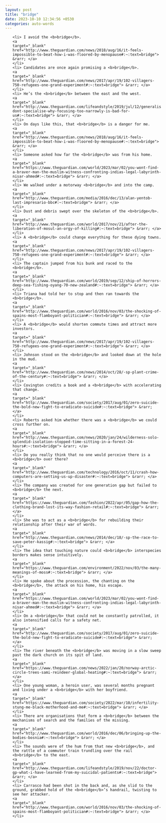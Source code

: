 ```yaml
---
layout: post
title: "bridge"
date: 2023-10-10 12:34:56 +0530
categories: auto-words
---
```

<ol>

    <li> I avoid the <b>bridge</b>.
    <a 
    target="_blank" 
    href="http://www.theguardian.com/news/2018/aug/16/it-feels-impossible-to-beat-how-i-was-floored-by-menopause#:~:text=bridge"> &rarr; </a>
    </li>
    <li> Candidates are once again promising a <b>bridge</b>.
    <a 
    target="_blank" 
    href="http://www.theguardian.com/news/2017/apr/19/102-villagers-750-refugees-one-grand-experiment#:~:text=bridge"> &rarr; </a>
    </li>
    <li> He’s the <b>bridge</b> between the east and the west.
    <a 
    target="_blank" 
    href="http://www.theguardian.com/lifeandstyle/2019/jul/12/generalise-dont-specialise-why-focusing-too-narrowly-is-bad-for-us#:~:text=bridge"> &rarr; </a>
    </li>
    <li> On days like this, that <b>bridge</b> is a danger for me.
    <a 
    target="_blank" 
    href="http://www.theguardian.com/news/2018/aug/16/it-feels-impossible-to-beat-how-i-was-floored-by-menopause#:~:text=bridge"> &rarr; </a>
    </li>
    <li> Someone asked how far the <b>bridge</b> was from his home.
    <a 
    target="_blank" 
    href="https://www.theguardian.com/world/2023/mar/02/you-wont-find-a-braver-man-the-muslim-witness-confronting-indias-legal-labyrinth-nisar-ahmed#:~:text=bridge"> &rarr; </a>
    </li>
    <li> We walked under a motorway <b>bridge</b> and into the camp.
    <a 
    target="_blank" 
    href="http://www.theguardian.com/media/2016/dec/13/alan-yentob-last-impresario-bbc#:~:text=bridge"> &rarr; </a>
    </li>
    <li> Dust and debris swept over the skeleton of the <b>bridge</b>.
    <a 
    target="_blank" 
    href="http://www.theguardian.com/world/2017/nov/21/after-the-liberation-of-mosul-an-orgy-of-killing#:~:text=bridge"> &rarr; </a>
    </li>
    <li> A <b>bridge</b> could change everything for these dying towns.
    <a 
    target="_blank" 
    href="http://www.theguardian.com/news/2017/apr/19/102-villagers-750-refugees-one-grand-experiment#:~:text=bridge"> &rarr; </a>
    </li>
    <li> The captain jumped from his bunk and raced to the <b>bridge</b>.
    <a 
    target="_blank" 
    href="http://www.theguardian.com/world/2019/sep/12/ship-of-horrors-deep-sea-fishing-oyang-70-new-zealand#:~:text=bridge"> &rarr; </a>
    </li>
    <li> Triana had told her to stop and then ran towards the <b>bridge</b>.
    <a 
    target="_blank" 
    href="http://www.theguardian.com/world/2016/nov/03/the-shocking-of-spains-most-flamboyant-politician#:~:text=bridge"> &rarr; </a>
    </li>
    <li> A <b>bridge</b> would shorten commute times and attract more investors.
    <a 
    target="_blank" 
    href="http://www.theguardian.com/news/2017/apr/19/102-villagers-750-refugees-one-grand-experiment#:~:text=bridge"> &rarr; </a>
    </li>
    <li> Johnson stood on the <b>bridge</b> and looked down at the hole in the mud.
    <a 
    target="_blank" 
    href="http://www.theguardian.com/news/2014/oct/28/-sp-plant-crime-of-the-century#:~:text=bridge"> &rarr; </a>
    </li>
    <li> Covington credits a book and a <b>bridge</b> with accelerating that change.
    <a 
    target="_blank" 
    href="http://www.theguardian.com/society/2017/aug/01/zero-suicide-the-bold-new-fight-to-eradicate-suicide#:~:text=bridge"> &rarr; </a>
    </li>
    <li> Roberts asked him whether there was a <b>bridge</b> we could cross further on.
    <a 
    target="_blank" 
    href="http://www.theguardian.com/news/2020/jan/24/wilderness-solo-splendid-isolation-stopped-time-sitting-in-a-forest-24-hours#:~:text=bridge"> &rarr; </a>
    </li>
    <li> Do you really think that no one would perceive there is a <b>bridge</b> over there?
    <a 
    target="_blank" 
    href="http://www.theguardian.com/technology/2016/oct/11/crash-how-computers-are-setting-us-up-disaster#:~:text=bridge"> &rarr; </a>
    </li>
    <li> The company was created for one generation gap but failed to <b>bridge</b> the next.
    <a 
    target="_blank" 
    href="https://www.theguardian.com/fashion/2022/apr/05/gap-how-the-clothing-brand-lost-its-way-fashion-retail#:~:text=bridge"> &rarr; </a>
    </li>
    <li> She was to act as a <b>bridge</b> for rebuilding their relationship after their war of words.
    <a 
    target="_blank" 
    href="http://www.theguardian.com/news/2014/dec/18/-sp-the-race-to-save-peter-kassig#:~:text=bridge"> &rarr; </a>
    </li>
    <li> The idea that touching nature could <b>bridge</b> interspecies borders makes sense intuitively.
    <a 
    target="_blank" 
    href="https://www.theguardian.com/environment/2022/nov/03/the-many-meanings-of-moss#:~:text=bridge"> &rarr; </a>
    </li>
    <li> He spoke about the procession, the chanting on the <b>bridge</b>, the attack on his home, his escape.
    <a 
    target="_blank" 
    href="https://www.theguardian.com/world/2023/mar/02/you-wont-find-a-braver-man-the-muslim-witness-confronting-indias-legal-labyrinth-nisar-ahmed#:~:text=bridge"> &rarr; </a>
    </li>
    <li> On a <b>bridge</b> that could not be constantly patrolled, it also intensified calls for a safety net.
    <a 
    target="_blank" 
    href="http://www.theguardian.com/society/2017/aug/01/zero-suicide-the-bold-new-fight-to-eradicate-suicide#:~:text=bridge"> &rarr; </a>
    </li>
    <li> The river beneath the <b>bridge</b> was moving in a slow sweep past the dark church on its spit of land.
    <a 
    target="_blank" 
    href="https://www.theguardian.com/news/2022/jan/20/norway-arctic-circle-trees-sami-reindeer-global-heating#:~:text=bridge"> &rarr; </a>
    </li>
    <li> One young woman, a heroin user, was several months pregnant and living under a <b>bridge</b> with her boyfriend.
    <a 
    target="_blank" 
    href="https://www.theguardian.com/society/2022/mar/10/infertility-stung-me-black-motherhood-and-me#:~:text=bridge"> &rarr; </a>
    </li>
    <li> There are organisations that form a <b>bridge</b> between the mechanisms of search and the families of the missing.
    <a 
    target="_blank" 
    href="http://www.theguardian.com/world/2016/dec/06/bringing-up-the-bodies-bosnia#:~:text=bridge"> &rarr; </a>
    </li>
    <li> The sounds were of the hum from that new <b>bridge</b>, and the rattle of a commuter train trundling over the rail <b>bridge</b> to the east.
    <a 
    target="_blank" 
    href="http://www.theguardian.com/lifeandstyle/2019/nov/22/doctor-gp-what-i-have-learned-from-my-suicidal-patients#:~:text=bridge"> &rarr; </a>
    </li>
    <li> Carrasco had been shot in the back and, as she slid to the ground, grabbed hold of the <b>bridge</b>’s handrail, twisting to see her attacker.
    <a 
    target="_blank" 
    href="http://www.theguardian.com/world/2016/nov/03/the-shocking-of-spains-most-flamboyant-politician#:~:text=bridge"> &rarr; </a>
    </li>